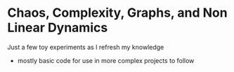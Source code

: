 # Chaos, Complexity, Graphs, and Non Linear Dynamics 

Just a few toy experiments as I refresh my knowledge 

- mostly basic code for use in more complex projects to follow
